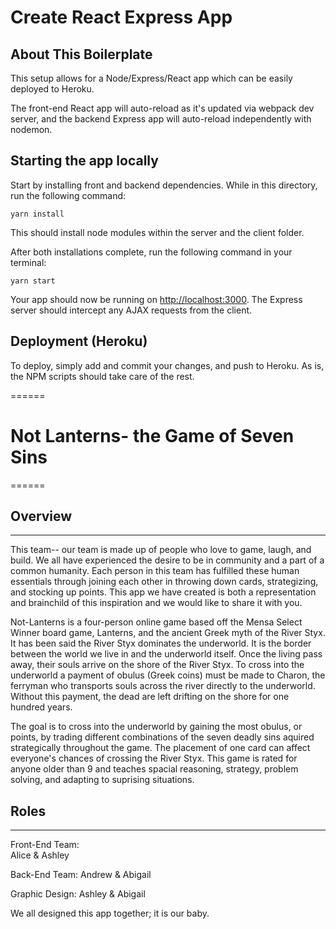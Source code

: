 # Create React Express App

## About This Boilerplate

This setup allows for a Node/Express/React app which can be easily deployed to Heroku.

The front-end React app will auto-reload as it's updated via webpack dev server, and the backend Express app will auto-reload independently with nodemon.

## Starting the app locally

Start by installing front and backend dependencies. While in this directory, run the following command:

```
yarn install
```

This should install node modules within the server and the client folder.

After both installations complete, run the following command in your terminal:

```
yarn start
```

Your app should now be running on <http://localhost:3000>. The Express server should intercept any AJAX requests from the client.

## Deployment (Heroku)

To deploy, simply add and commit your changes, and push to Heroku. As is, the NPM scripts should take care of the rest.

======

# Not Lanterns- the Game of Seven Sins
======

## Overview
------
This team-- our team is made up of people who love to game, laugh, and build. We all have experienced the desire to be in community and a part of a common humanity. Each person in this team has fulfilled these human essentials through joining each other in throwing down cards, strategizing, and stocking up points. This app we have created is both a representation and brainchild of this inspiration and we would like to share it with you. 

Not-Lanterns is a four-person online game based off the Mensa Select Winner board game, Lanterns, and the ancient Greek myth of the River Styx.  It has been said the River Styx dominates the underworld. It is the border between the world we live in and the underworld itself. Once the living pass away, their souls arrive on the shore of the River Styx. To cross into the underworld a payment of obulus (Greek coins) must be made to Charon, the ferryman who transports souls across the river directly to the underworld. Without this payment, the dead are left drifting on the shore for one hundred years. 

The goal is to cross into the underworld by gaining the most obulus, or points, by trading different combinations of the seven deadly sins aquired strategically throughout the game. The placement of one card can affect everyone's chances of crossing the River Styx. This game is rated for anyone older than 9 and teaches spacial reasoning, strategy, problem solving, and adapting to suprising situations.

## Roles
------
Front-End Team:  
Alice & Ashley

Back-End Team:
Andrew & Abigail

Graphic Design:
Ashley & Abigail

We all designed this app together; it is our baby.


